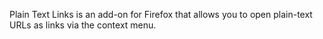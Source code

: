 Plain Text Links is an add-on for Firefox that allows you to open plain-text URLs as links via the context menu.